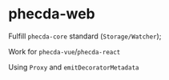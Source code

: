 # phecda-web

Fulfill `phecda-core` standard (`Storage/Watcher`);

Work for `phecda-vue`/`phecda-react`

Using `Proxy` and `emitDecoratorMetadata`
